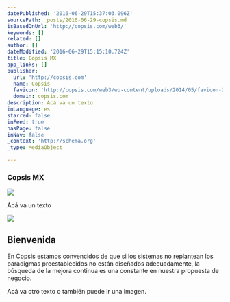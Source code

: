 ```yaml
---
datePublished: '2016-06-29T15:37:03.096Z'
sourcePath: _posts/2016-06-29-copsis.md
isBasedOnUrl: 'http://copsis.com/web3/'
keywords: []
related: []
author: []
dateModified: '2016-06-29T15:15:10.724Z'
title: Copsis MX
app_links: []
publisher:
  url: 'http://copsis.com'
  name: Copsis
  favicon: 'http://copsis.com/web3/wp-content/uploads/2014/05/favicon-2.png'
  domain: copsis.com
description: Acá va un texto
inLanguage: es
starred: false
inFeed: true
hasPage: false
inNav: false
_context: 'http://schema.org'
_type: MediaObject

---
```

### **Copsis MX**
![](https://the-grid-user-content.s3-us-west-2.amazonaws.com/26b14786-2f79-4eae-b22c-b421cf641ad9.png)

Acá va un texto

<article style=""><img src="https://s3-us-west-2.amazonaws.com/the-grid-img/p/0775c15a44278beb2cb4114f22cf24ad89fca48c.png" /><h1>Bienvenida</h1><p>En Copsis estamos convencidos de que si los sistemas no replantean los paradigmas preestablecidos no están diseñados adecuadamente, la búsqueda de la mejora continua es una constante en nuestra propuesta de negocio.</p></article>

Acá va otro texto o también puede ir una imagen.